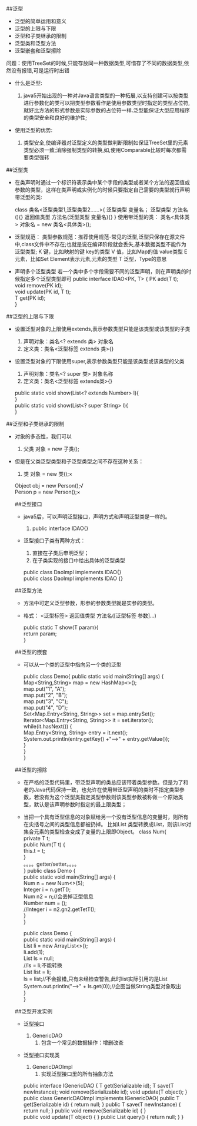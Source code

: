##泛型
- 泛型的简单运用和意义
- 泛型的上限与下限
- 泛型和子类继承的限制
- 泛型类和泛型方法
- 泛型嵌套和泛型擦除

问题：使用TreeSet的时候,只能存放同一种数据类型,可惜存了不同的数据类型,依然没有报错,可是运行时出错

- 什么是泛型:
    1. java5开始出现的一种对Java语言类型的一种拓展,以支持创建可以按类型进行参数化的类可以把类型参数看作是使用参数类型时指定的类型占位符,就好比方法的形式参数是实际参数的占位符一样.泛型能保证大型应用程序的类型安全和良好的维护性;

- 使用泛型的优势:
    1. 类型安全,使编译器对泛型定义的类型做判断限制如保证TreeSet里的元素类型必须一致;消除强制类型的转换,如,使用Comparable比较时每次都需要类型强转

##泛型类

- 在类声明时通过一个标识符表示类中某个字段的类型或者某个方法的返回值或参数的类型，这样在类声明或实例化的时候只要指定自己需要的类型就行声明带泛型的类:

    class 类名<泛型类型1,泛型类型2……>{
        泛型类型  变量名；
        泛型类型  方法名(){}
        返回值类型 方法名(泛型类型 变量名){}
    }
    使用带泛型的类：
    类名<具体类> 对象名 = new 类名<具体类>();

- 泛型规范：
    类型参数规范：推荐使用规范-常见的泛型,泛型只保存在源文件中,class文件中不存在;也就是说在编译阶段就会丢失,基本数据类型不能作为泛型类型;
    K     键，比如映射的键  key的类型
    V    值，比如Map的值 value类型
    E    元素，比如Set<E>  Element表示元素,元素的类型
    T     泛型，Type的意思

- 声明多个泛型类型
    若一个类中多个字段需要不同的泛型声明，则在声明类的时候指定多个泛型类型即可
    public interface IDAO<PK, T> {
        PK add(T t);  
        void remove(PK id);  
        void update(PK id, T t);    
        T get(PK id);    
    }    

##泛型的上限与下限

- 设置泛型对象的上限使用extends,表示参数类型只能是该类型或该类型的子类
    1. 声明对象：类名<? extends 类> 对象名
    1. 定义类：类名<泛型标签 extends 类>{}

- 设置泛型对象的下限使用super,表示参数类型只能是该类型或该类型的父类
    1. 声明对象：类名<? super 类> 对象名称
    2. 定义类：类名<泛型标签 extends类>{}

    public static void  show(List<? extends Number> l){    
    }    
    public static void  show(List<? super String> l){    
    }    

##泛型和子类继承的限制

- 对象的多态性，我们可以
    1. 父类  对象 = new  子类();
- 但是在父类泛型类型和子泛型类型之间不存在这种关系：
    1. 类<Number> 对象 = new 类<Integer>();×

    Object obj = new Person();√    
    Person<Object> p = new Person<String>();×    

##泛型接口

- java5后，可以声明泛型接口，声明方式和声明泛型类是一样的。
    1. public interface IDAO<T>{}    
- 泛型接口子类有两种方式：
    1. 直接在子类后申明泛型；
    1. 在子类实现的接口中给出具体的泛型类型

    public class DaoImpl<T> implements IDAO<T>{}    
    public class DaoImpl implements IDAO<String> {}    

##泛型方法
- 方法中可定义泛型参数，形参的参数类型就是实参的类型。
- 格式：
    <泛型标签> 返回值类型 方法名([泛型标签 参数]...)

    public static <T> T show(T param){    
        return param;    
    }    

##泛型的嵌套

- 可以从一个类的泛型中指向另一个类的泛型

    public class Demo{
        public static void main(String[] args) {    
            Map<String,String> map = new HashMap<>();    
            map.put("1", "A");     
            map.put("2", "B");     
            map.put("3", "C");     
            map.put("4", "D");     
        Set<Map.Entry<String, String>>  set = map.entrySet();     
        Iterator<Map.Entry<String, String>> it = set.iterator();     
        while(it.hasNext()) {     
            Map.Entry<String, String> entry = it.next();     
    System.out.println(entry.getKey() +"-->" + entry.getValue());     
            }     
        }     
    }     
  
##泛型的擦除

- 在严格的泛型代码里，带泛型声明的类总应该带着类型参数。但是为了和老的Java代码保持一致，也允许在使用带泛型声明的类时不指定类型参数，若没有为这个泛型类指定类型参数则该类型参数被称做一个原始类型，默认是该声明参数时指定的最上限类型；
- 当把一个具有泛型信息的对象赋给另一个没有泛型信息的变量时，则所有在尖括号之间的类型信息都被扔掉。
比如List<String> 类型转换成List，则该List对集合元素的类型检查变成了变量的上限即Object。
    class Num<T extends Number>{    
        private T t;    
        public Num(T t) {    
            this.t = t;    
        }    
        。。。。getter/setter。。。。    
    }
    public class Demo {    
        public static void main(String[] args) {    
            Num<Integer> n = new Num<>(5);    
            Integer i = n.getT();    
            Num n2 = n;//会丢掉泛型信息    
            Number num = ();    
            //Integer i = n2.gn2.getTetT();    
        }    
    }    
        
    public class Demo {    
        public static void main(String[] args) {    
            List<Integer> li = new ArrayList<>();    
            li.add(1);    
            List<String> ls = null;    
            //ls = li;不能转换    
            List list = li;    
            ls = list;//不会报错,只有未经检查警告,此时list实际引用的是List<Integer>    
            System.out.println("-->" + ls.get(0));//企图当做String类型对象取出    
        }    
    }    
    
##泛型开发实例

- 泛型接口
    1. GenericDAO
        1. 包含一个常见的数据操作：增删改查
- 泛型接口实现类
    1. GenericDAOImpl
        1. 实现泛型接口里的所有抽象方法

	public interface IGenericDAO<T> { 
		T get(Serializable id); 
		T save(T newInstance); 
		void remove(Serializable id); 
		void update(T object); 
	} 
	public class GenericDAOImpl<T> implements IGenericDAO<T>{ 
		public T get(Serializable id) { 
			return null; 
		} 
		public T save(T newInstance) { 
			return null; 
		} 
		public void remove(Serializable id) { 
		}     
		public void update(T object) { 
		} 
		public List<T> query() { 
			return null; 
		} 
	}
